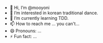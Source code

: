 - 👋 Hi, I’m @mooyoni
- 👀 I’m interested in korean traditional dance.
- 🌱 I’m currently learning TDD.
- 📫 How to reach me ... you can't...
- 😄 Pronouns: ...
- ⚡ Fun fact: ...

<!---
mooyoni/mooyoni is a ✨ special ✨ repository because its `README.md` (this file) appears on your GitHub profile.
You can click the Preview link to take a look at your changes.
--->
